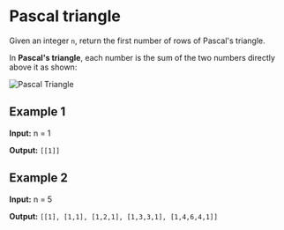 # Pascal triangle

Given an integer `n`, return the first number of rows of Pascal's triangle.

In **Pascal's triangle**, each number is the sum of the two numbers directly above it as shown:

![Pascal Triangle](https://upload.wikimedia.org/wikipedia/commons/0/0d/PascalTriangleAnimated2.gif)

## Example 1

**Input:** n = 1

**Output:** ``[[1]]``

## Example 2

**Input:** n = 5

**Output:** ``[[1],
            [1,1],
            [1,2,1],
            [1,3,3,1],
            [1,4,6,4,1]]``
